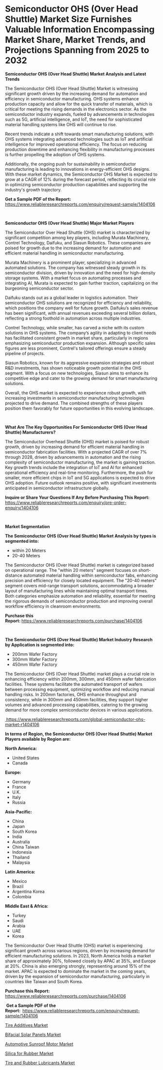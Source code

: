 <p><h1>Semiconductor OHS (Over Head Shuttle) Market Size Furnishes Valuable Information Encompassing Market Share, Market Trends, and Projections Spanning from 2025 to 2032</h1></p><p><strong>Semiconductor OHS (Over Head Shuttle) Market Analysis and Latest Trends</strong></p>
<p><p>The Semiconductor OHS (Over Head Shuttle) Market is witnessing significant growth driven by the increasing demand for automation and efficiency in semiconductor manufacturing. OHS systems enhance production capacity and allow for the quick transfer of materials, which is critical for meeting the rising demands in the electronics sector. As the semiconductor industry expands, fueled by advancements in technologies such as 5G, artificial intelligence, and IoT, the need for sophisticated material handling systems like OHS will continue to rise.</p><p>Recent trends indicate a shift towards smart manufacturing solutions, with OHS systems integrating advanced technologies such as IoT and artificial intelligence for improved operational efficiency. The focus on reducing production downtime and enhancing flexibility in manufacturing processes is further propelling the adoption of OHS systems. </p><p>Additionally, the ongoing push for sustainability in semiconductor manufacturing is leading to innovations in energy-efficient OHS designs. With these market dynamics, the Semiconductor OHS Market is expected to grow at a CAGR of 12% during the forecast period, reflecting its crucial role in optimizing semiconductor production capabilities and supporting the industry's growth trajectory.</p></p>
<p><strong>Get a Sample PDF of the Report:&nbsp;</strong> <a href="https://www.reliableresearchreports.com/enquiry/request-sample/1404106?utm_campaign=10&utm_medium=2&utm_source=Github&utm_content=ia&utm_term=28032025&utm_id=semiconductor-ohs-over-head-shuttle">https://www.reliableresearchreports.com/enquiry/request-sample/1404106</a></p>
<p>&nbsp;</p>
<p><strong>Semiconductor OHS (Over Head Shuttle) Major Market Players</strong></p>
<p><p>The Semiconductor Over Head Shuttle (OHS) market is characterized by significant competition among key players, including Murata Machinery, Contrel Technology, Daifuku, and Siasun Robotics. These companies are poised for growth due to the increasing demand for automation and efficient material handling in semiconductor manufacturing.</p><p>Murata Machinery is a prominent player, specializing in advanced automated solutions. The company has witnessed steady growth in its semiconductor division, driven by innovation and the need for high-density storage systems. With a market focus on automating processes and integrating AI, Murata is expected to gain further traction, capitalizing on the burgeoning semiconductor sector.</p><p>Daifuku stands out as a global leader in logistics automation. Their semiconductor OHS solutions are recognized for efficiency and reliability, which positions the company well for future growth. Daifuku’s sales revenue has been significant, with annual revenues exceeding several billion dollars, reflecting a strong foothold in automation across multiple industries.</p><p>Contrel Technology, while smaller, has carved a niche with its custom solutions in OHS systems. The company’s agility in adapting to client needs has facilitated consistent growth in market share, particularly in regions emphasizing semiconductor production expansion. Although specific sales figures are less prominent, Contrel's tailored offerings ensure a steady pipeline of projects.</p><p>Siasun Robotics, known for its aggressive expansion strategies and robust R&D investments, has shown noticeable growth potential in the OHS segment. With a focus on new technologies, Siasun aims to enhance its competitive edge and cater to the growing demand for smart manufacturing solutions.</p><p>Overall, the OHS market is expected to experience robust growth, with increasing investments in semiconductor manufacturing technologies projected to drive demand. The combined strengths of these players position them favorably for future opportunities in this evolving landscape.</p></p>
<p>&nbsp;</p>
<p><strong>What Are The Key Opportunities For Semiconductor OHS (Over Head Shuttle) Manufacturers?</strong></p>
<p><p>The Semiconductor Overhead Shuttle (OHS) market is poised for robust growth, driven by increasing demand for efficient material handling in semiconductor fabrication facilities. With a projected CAGR of over 7% through 2028, driven by advancements in automation and the rising complexity of semiconductor manufacturing, the market is gaining traction. Key growth trends include the integration of IoT and AI for enhanced operational efficiency and real-time monitoring. Furthermore, the push for smaller, more efficient chips in IoT and 5G applications is expected to drive OHS adoption. Future outlook remains positive, with significant investments anticipated in semiconductor infrastructure globally.</p></p>
<p><strong>Inquire or Share Your Questions If Any Before Purchasing This Report:</strong> <a href="https://www.reliableresearchreports.com/enquiry/pre-order-enquiry/1404106?utm_campaign=10&utm_medium=2&utm_source=Github&utm_content=ia&utm_term=28032025&utm_id=semiconductor-ohs-over-head-shuttle">https://www.reliableresearchreports.com/enquiry/pre-order-enquiry/1404106</a></p>
<p>&nbsp;</p>
<p><strong>Market Segmentation</strong></p>
<p><strong>The Semiconductor OHS (Over Head Shuttle) Market Analysis by types is segmented into:</strong></p>
<p><ul><li>within 20 Meters</li><li>20-40 Meters</li></ul></p>
<p><p>The Semiconductor OHS (Over Head Shuttle) market is categorized based on operational range. The "within 20 meters" segment focuses on short-distance automated material handling within semiconductor fabs, enhancing precision and efficiency for closely located equipment. The "20-40 meters" segment covers mid-range transport solutions, accommodating a broader layout of manufacturing lines while maintaining optimal transport times. Both categories emphasize automation and reliability, essential for meeting the rigorous demands of semiconductor production and improving overall workflow efficiency in cleanroom environments.</p></p>
<p><strong>Purchase this Report:&nbsp;</strong><a href="https://www.reliableresearchreports.com/purchase/1404106?utm_campaign=10&utm_medium=2&utm_source=Github&utm_content=ia&utm_term=28032025&utm_id=semiconductor-ohs-over-head-shuttle">https://www.reliableresearchreports.com/purchase/1404106</a></p>
<p>&nbsp;</p>
<p><strong>The Semiconductor OHS (Over Head Shuttle) Market Industry Research by Application is segmented into:</strong></p>
<p><ul><li>200mm Wafer Factory</li><li>300mm Wafer Factory</li><li>450mm Wafer Factory</li></ul></p>
<p><p>The Semiconductor OHS (Over Head Shuttle) market plays a crucial role in enhancing efficiency within 200mm, 300mm, and 450mm wafer fabrication facilities. These systems facilitate the automated transport of wafers between processing equipment, optimizing workflow and reducing manual handling risks. In 200mm factories, OHS enhance throughput and consistency, while in 300mm and 450mm facilities, they support higher volumes and advanced processing capabilities, catering to the growing demand for more complex semiconductor devices in various applications.</p></p>
<p><a href="https://www.reliableresearchreports.com/global-semiconductor-ohs-market-r1404106?utm_campaign=10&utm_medium=2&utm_source=Github&utm_content=ia&utm_term=28032025&utm_id=semiconductor-ohs-over-head-shuttle">&nbsp;https://www.reliableresearchreports.com/global-semiconductor-ohs-market-r1404106</a></p>
<p><strong>In terms of Region, the Semiconductor OHS (Over Head Shuttle) Market Players available by Region are:</strong></p>
<p>
    <p> <strong> North America: </strong>
        <ul>
            <li>United States</li>
            <li>Canada</li>
        </ul>
        </p> 
    <p> <strong> Europe: </strong>
        <ul>
            <li>Germany</li>
            <li>France</li>
            <li>U.K.</li>
            <li>Italy</li>
            <li>Russia</li>
        </ul>
        </p> 
    <p> <strong> Asia-Pacific: </strong>
        <ul>
            <li>China</li>
            <li>Japan</li>
            <li>South Korea</li>
            <li>India</li>
            <li>Australia</li>
            <li>China Taiwan</li>
            <li>Indonesia</li>
            <li>Thailand</li>
            <li>Malaysia</li>
        </ul>
        </p> 
    <p> <strong> Latin America: </strong>
        <ul>
            <li>Mexico</li>
            <li>Brazil</li>
            <li>Argentina Korea</li>
            <li>Colombia</li>
        </ul>
        </p> 
    <p> <strong> Middle East & Africa: </strong>
        <ul>
            <li>Turkey</li>
            <li>Saudi</li>
            <li>Arabia</li>
            <li>UAE</li>
            <li>Korea</li>
        </ul>
    </p>
    </p>
<p><p>The Semiconductor Over Head Shuttle (OHS) market is experiencing significant growth across various regions, driven by increasing demand for efficient manufacturing solutions. In 2023, North America holds a market share of approximately 30%, followed closely by APAC at 35%, and Europe at 20%. China is also emerging strongly, representing around 15% of the market. APAC is expected to dominate the market in the coming years, driven by the expansion of semiconductor manufacturing, particularly in countries like Taiwan and South Korea.</p></p>
<p><strong>Purchase this Report: </strong><a href="https://www.reliableresearchreports.com/purchase/1404106?utm_campaign=10&utm_medium=2&utm_source=Github&utm_content=ia&utm_term=28032025&utm_id=semiconductor-ohs-over-head-shuttle">https://www.reliableresearchreports.com/purchase/1404106</a></p>
<p>&nbsp;<strong>Get a Sample PDF of the Report:&nbsp;&nbsp;</strong><a href="https://www.reliableresearchreports.com/enquiry/request-sample/1404106?utm_campaign=10&utm_medium=2&utm_source=Github&utm_content=ia&utm_term=28032025&utm_id=semiconductor-ohs-over-head-shuttle">https://www.reliableresearchreports.com/enquiry/request-sample/1404106</a></p>
<p><strong></strong></p>
<p><p><a href="https://github.com/rokiahgrendy/Market-Research-Report-List-1/blob/main/tire-additives-market.md?utm_campaign=10&utm_medium=2&utm_source=Github&utm_content=ia&utm_term=28032025&utm_id=semiconductor-ohs-over-head-shuttle">Tire Additives Market</a></p><p><a href="https://github.com/weisonmanych/Market-Research-Report-List-1/blob/main/bifacial-solar-panels-market.md?utm_campaign=10&utm_medium=2&utm_source=Github&utm_content=ia&utm_term=28032025&utm_id=semiconductor-ohs-over-head-shuttle">Bifacial Solar Panels Market</a></p><p><a href="https://github.com/guzasbahsas/Market-Research-Report-List-1/blob/main/automotive-sunroof-motor-market.md?utm_campaign=10&utm_medium=2&utm_source=Github&utm_content=ia&utm_term=28032025&utm_id=semiconductor-ohs-over-head-shuttle">Automotive Sunroof Motor Market</a></p><p><a href="https://github.com/steegwajma22/Market-Research-Report-List-1/blob/main/silica-for-rubber-market.md?utm_campaign=10&utm_medium=2&utm_source=Github&utm_content=ia&utm_term=28032025&utm_id=semiconductor-ohs-over-head-shuttle">Silica for Rubber Market</a></p><p><a href="https://github.com/nagateyisu29/Market-Research-Report-List-1/blob/main/tire-and-rubber-lubricants-market.md?utm_campaign=10&utm_medium=2&utm_source=Github&utm_content=ia&utm_term=28032025&utm_id=semiconductor-ohs-over-head-shuttle">Tire and Rubber Lubricants Market</a></p></p>